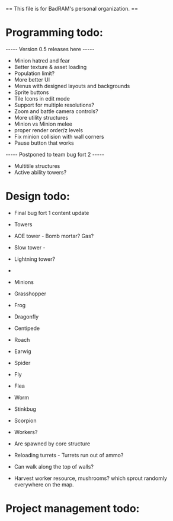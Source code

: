  == This file is for BadRAM's personal organization. ==

Programming todo:
=================
----- Version 0.5 releases here -----
- Minion hatred and fear
- Better texture & asset loading
- Population limit?
- More better UI
 - Menus with designed layouts and backgrounds
 - Sprite buttons
 - Tile Icons in edit mode
 - Support for multiple resolutions?
 - Zoom and battle camera controls?
- More utility structures
- Minion vs Minion melee
- proper render order/z levels
- Fix minion collision with wall corners
- Pause button that works

----- Postponed to team bug fort 2 -----
- Multitile structures
- Active ability towers?


Design todo:
============
- Final bug fort 1 content update
 - Towers
  - AOE tower - Bomb mortar? Gas?
  - Slow tower - 
  - Lightning tower?
  - 
 - Minions
  - Grasshopper
  - Frog
  - Dragonfly
  - Centipede
  - Roach
  - Earwig
  - Spider
  - Fly
  - Flea
  - Worm
  - Stinkbug
  - Scorpion


- Workers?
 - Are spawned by core structure
 - Reloading turrets - Turrets run out of ammo?
 - Can walk along the top of walls?
 - Harvest worker resource, mushrooms? which sprout randomly everywhere on the map.


Project management todo:
========================

